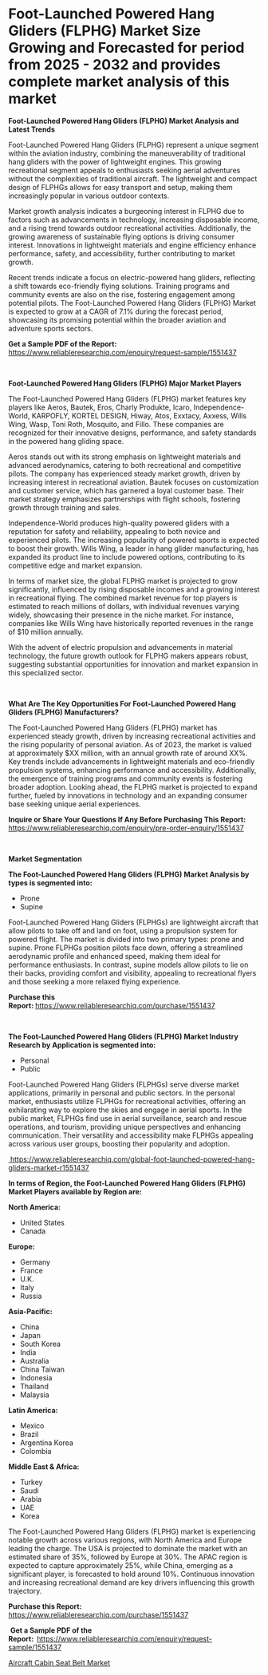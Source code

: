 <p><h1>Foot-Launched Powered Hang Gliders (FLPHG) Market Size Growing and Forecasted for period from 2025 - 2032 and provides complete market analysis of this market</h1></p><p><strong>Foot-Launched Powered Hang Gliders (FLPHG) Market Analysis and Latest Trends</strong></p>
<p><p>Foot-Launched Powered Hang Gliders (FLPHG) represent a unique segment within the aviation industry, combining the maneuverability of traditional hang gliders with the power of lightweight engines. This growing recreational segment appeals to enthusiasts seeking aerial adventures without the complexities of traditional aircraft. The lightweight and compact design of FLPHGs allows for easy transport and setup, making them increasingly popular in various outdoor contexts.</p><p>Market growth analysis indicates a burgeoning interest in FLPHG due to factors such as advancements in technology, increasing disposable income, and a rising trend towards outdoor recreational activities. Additionally, the growing awareness of sustainable flying options is driving consumer interest. Innovations in lightweight materials and engine efficiency enhance performance, safety, and accessibility, further contributing to market growth.</p><p>Recent trends indicate a focus on electric-powered hang gliders, reflecting a shift towards eco-friendly flying solutions. Training programs and community events are also on the rise, fostering engagement among potential pilots. The Foot-Launched Powered Hang Gliders (FLPHG) Market is expected to grow at a CAGR of 7.1% during the forecast period, showcasing its promising potential within the broader aviation and adventure sports sectors.</p></p>
<p><strong>Get a Sample PDF of the Report:&nbsp;</strong> <a href="https://www.reliableresearchiq.com/enquiry/request-sample/1551437?utm_campaign=2247&utm_medium=2&utm_source=Github&utm_content=ia&utm_term=05042025&utm_id=foot-launched-powered-hang-gliders-flphg">https://www.reliableresearchiq.com/enquiry/request-sample/1551437</a></p>
<p>&nbsp;</p>
<p><strong>Foot-Launched Powered Hang Gliders (FLPHG) Major Market Players</strong></p>
<p><p>The Foot-Launched Powered Hang Gliders (FLPHG) market features key players like Aeros, Bautek, Eros, Charly Produkte, Icaro, Independence-World, KARPOFLY, KORTEL DESIGN, Hiway, Atos, Exxtacy, Axxess, Wills Wing, Wasp, Toni Roth, Mosquito, and Fillo. These companies are recognized for their innovative designs, performance, and safety standards in the powered hang gliding space.</p><p>Aeros stands out with its strong emphasis on lightweight materials and advanced aerodynamics, catering to both recreational and competitive pilots. The company has experienced steady market growth, driven by increasing interest in recreational aviation. Bautek focuses on customization and customer service, which has garnered a loyal customer base. Their market strategy emphasizes partnerships with flight schools, fostering growth through training and sales.</p><p>Independence-World produces high-quality powered gliders with a reputation for safety and reliability, appealing to both novice and experienced pilots. The increasing popularity of powered sports is expected to boost their growth. Wills Wing, a leader in hang glider manufacturing, has expanded its product line to include powered options, contributing to its competitive edge and market expansion.</p><p>In terms of market size, the global FLPHG market is projected to grow significantly, influenced by rising disposable incomes and a growing interest in recreational flying. The combined market revenue for top players is estimated to reach millions of dollars, with individual revenues varying widely, showcasing their presence in the niche market. For instance, companies like Wills Wing have historically reported revenues in the range of $10 million annually.</p><p>With the advent of electric propulsion and advancements in material technology, the future growth outlook for FLPHG makers appears robust, suggesting substantial opportunities for innovation and market expansion in this specialized sector.</p></p>
<p>&nbsp;</p>
<p><strong>What Are The Key Opportunities For Foot-Launched Powered Hang Gliders (FLPHG) Manufacturers?</strong></p>
<p><p>The Foot-Launched Powered Hang Gliders (FLPHG) market has experienced steady growth, driven by increasing recreational activities and the rising popularity of personal aviation. As of 2023, the market is valued at approximately $XX million, with an annual growth rate of around XX%. Key trends include advancements in lightweight materials and eco-friendly propulsion systems, enhancing performance and accessibility. Additionally, the emergence of training programs and community events is fostering broader adoption. Looking ahead, the FLPHG market is projected to expand further, fueled by innovations in technology and an expanding consumer base seeking unique aerial experiences.</p></p>
<p><strong>Inquire or Share Your Questions If Any Before Purchasing This Report:</strong> <a href="https://www.reliableresearchiq.com/enquiry/pre-order-enquiry/1551437?utm_campaign=2247&utm_medium=2&utm_source=Github&utm_content=ia&utm_term=05042025&utm_id=foot-launched-powered-hang-gliders-flphg">https://www.reliableresearchiq.com/enquiry/pre-order-enquiry/1551437</a></p>
<p>&nbsp;</p>
<p><strong>Market Segmentation</strong></p>
<p><strong>The Foot-Launched Powered Hang Gliders (FLPHG) Market Analysis by types is segmented into:</strong></p>
<p><ul><li>Prone</li><li>Supine</li></ul></p>
<p><p>Foot-Launched Powered Hang Gliders (FLPHGs) are lightweight aircraft that allow pilots to take off and land on foot, using a propulsion system for powered flight. The market is divided into two primary types: prone and supine. Prone FLPHGs position pilots face down, offering a streamlined aerodynamic profile and enhanced speed, making them ideal for performance enthusiasts. In contrast, supine models allow pilots to lie on their backs, providing comfort and visibility, appealing to recreational flyers and those seeking a more relaxed flying experience.</p></p>
<p><strong>Purchase this Report:&nbsp;</strong><a href="https://www.reliableresearchiq.com/purchase/1551437?utm_campaign=2247&utm_medium=2&utm_source=Github&utm_content=ia&utm_term=05042025&utm_id=foot-launched-powered-hang-gliders-flphg">https://www.reliableresearchiq.com/purchase/1551437</a></p>
<p>&nbsp;</p>
<p><strong>The Foot-Launched Powered Hang Gliders (FLPHG) Market Industry Research by Application is segmented into:</strong></p>
<p><ul><li>Personal</li><li>Public</li></ul></p>
<p><p>Foot-Launched Powered Hang Gliders (FLPHGs) serve diverse market applications, primarily in personal and public sectors. In the personal market, enthusiasts utilize FLPHGs for recreational activities, offering an exhilarating way to explore the skies and engage in aerial sports. In the public market, FLPHGs find use in aerial surveillance, search and rescue operations, and tourism, providing unique perspectives and enhancing communication. Their versatility and accessibility make FLPHGs appealing across various user groups, boosting their popularity and adoption.</p></p>
<p><a href="https://www.reliableresearchiq.com/global-foot-launched-powered-hang-gliders-market-r1551437?utm_campaign=2247&utm_medium=2&utm_source=Github&utm_content=ia&utm_term=05042025&utm_id=foot-launched-powered-hang-gliders-flphg">&nbsp;https://www.reliableresearchiq.com/global-foot-launched-powered-hang-gliders-market-r1551437</a></p>
<p><strong>In terms of Region, the Foot-Launched Powered Hang Gliders (FLPHG) Market Players available by Region are:</strong></p>
<p>
    <p> <strong> North America: </strong>
        <ul>
            <li>United States</li>
            <li>Canada</li>
        </ul>
        </p> 
    <p> <strong> Europe: </strong>
        <ul>
            <li>Germany</li>
            <li>France</li>
            <li>U.K.</li>
            <li>Italy</li>
            <li>Russia</li>
        </ul>
        </p> 
    <p> <strong> Asia-Pacific: </strong>
        <ul>
            <li>China</li>
            <li>Japan</li>
            <li>South Korea</li>
            <li>India</li>
            <li>Australia</li>
            <li>China Taiwan</li>
            <li>Indonesia</li>
            <li>Thailand</li>
            <li>Malaysia</li>
        </ul>
        </p> 
    <p> <strong> Latin America: </strong>
        <ul>
            <li>Mexico</li>
            <li>Brazil</li>
            <li>Argentina Korea</li>
            <li>Colombia</li>
        </ul>
        </p> 
    <p> <strong> Middle East & Africa: </strong>
        <ul>
            <li>Turkey</li>
            <li>Saudi</li>
            <li>Arabia</li>
            <li>UAE</li>
            <li>Korea</li>
        </ul>
    </p>
    </p>
<p><p>The Foot-Launched Powered Hang Gliders (FLPHG) market is experiencing notable growth across various regions, with North America and Europe leading the charge. The USA is projected to dominate the market with an estimated share of 35%, followed by Europe at 30%. The APAC region is expected to capture approximately 25%, while China, emerging as a significant player, is forecasted to hold around 10%. Continuous innovation and increasing recreational demand are key drivers influencing this growth trajectory.</p></p>
<p><strong>Purchase this Report: </strong><a href="https://www.reliableresearchiq.com/purchase/1551437?utm_campaign=2247&utm_medium=2&utm_source=Github&utm_content=ia&utm_term=05042025&utm_id=foot-launched-powered-hang-gliders-flphg">https://www.reliableresearchiq.com/purchase/1551437</a></p>
<p>&nbsp;<strong>Get a Sample PDF of the Report:&nbsp;&nbsp;</strong><a href="https://www.reliableresearchiq.com/enquiry/request-sample/1551437?utm_campaign=2247&utm_medium=2&utm_source=Github&utm_content=ia&utm_term=05042025&utm_id=foot-launched-powered-hang-gliders-flphg">https://www.reliableresearchiq.com/enquiry/request-sample/1551437</a></p>
<p><strong></strong></p>
<p><p><a href="https://github.com/JakirUddin651/Market-Research-Report-List-2/blob/main/aircraft-cabin-seat-belt-market.md?utm_campaign=2247&utm_medium=2&utm_source=Github&utm_content=ia&utm_term=05042025&utm_id=foot-launched-powered-hang-gliders-flphg">Aircraft Cabin Seat Belt Market</a></p></p>